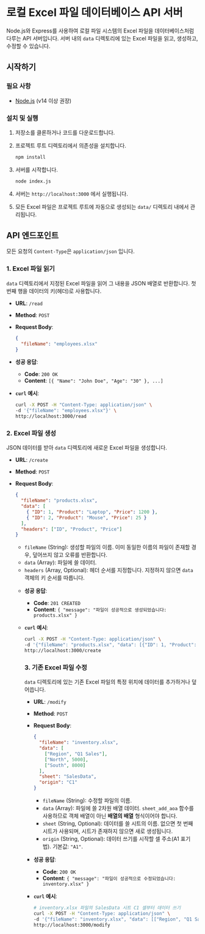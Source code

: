 # 로컬 Excel 파일 데이터베이스 API 서버

Node.js와 Express를 사용하여 로컬 파일 시스템의 Excel 파일을 데이터베이스처럼 다루는 API 서버입니다. 서버 내의 `data` 디렉토리에 있는 Excel 파일을 읽고, 생성하고, 수정할 수 있습니다.

## 시작하기

### 필요 사항

- [Node.js](https://nodejs.org/) (v14 이상 권장)

### 설치 및 실행

1. 저장소를 클론하거나 코드를 다운로드합니다.
2. 프로젝트 루트 디렉토리에서 의존성을 설치합니다.

    ```bash
    npm install
    ```

3. 서버를 시작합니다.

    ```bash
    node index.js
    ```

4. 서버는 `http://localhost:3000` 에서 실행됩니다.
5. 모든 Excel 파일은 프로젝트 루트에 자동으로 생성되는 `data/` 디렉토리 내에서 관리됩니다.

## API 엔드포인트

모든 요청의 `Content-Type`은 `application/json` 입니다.

### 1. Excel 파일 읽기

`data` 디렉토리에서 지정된 Excel 파일을 읽어 그 내용을 JSON 배열로 반환합니다. 첫 번째 행을 데이터의 키(헤더)로 사용합니다.

- **URL**: `/read`
- **Method**: `POST`
- **Request Body**:

    ```json
    {
      "fileName": "employees.xlsx"
    }
    ```

- **성공 응답**:
  - **Code**: `200 OK`
  - **Content**: `[{ "Name": "John Doe", "Age": "30" }, ...]`
- **`curl` 예시**:

    ```bash
    curl -X POST -H "Content-Type: application/json" \
    -d '{"fileName": "employees.xlsx"}' \
    http://localhost:3000/read
    ```

### 2. Excel 파일 생성

JSON 데이터를 받아 `data` 디렉토리에 새로운 Excel 파일을 생성합니다.

- **URL**: `/create`
- **Method**: `POST`
- **Request Body**:

    ```json
    {
      "fileName": "products.xlsx",
      "data": [
        { "ID": 1, "Product": "Laptop", "Price": 1200 },
        { "ID": 2, "Product": "Mouse", "Price": 25 }
      ],
      "headers": ["ID", "Product", "Price"]
    }
    ```

  - `fileName` (String): 생성할 파일의 이름. 이미 동일한 이름의 파일이 존재할 경우, 덮어쓰지 않고 오류를 반환합니다.
  - `data` (Array<Object>): 파일에 쓸 데이터.
  - `headers` (Array<String>, Optional): 헤더 순서를 지정합니다. 지정하지 않으면 `data` 객체의 키 순서를 따릅니다.

- **성공 응답**:
  - **Code**: `201 CREATED`
  - **Content**: `{ "message": "파일이 성공적으로 생성되었습니다: products.xlsx" }`
- **`curl` 예시**:

    ```bash
    curl -X POST -H "Content-Type: application/json" \
    -d '{"fileName": "products.xlsx", "data": [{"ID": 1, "Product": "Laptop"}, {"ID": 2, "Product": "Mouse"}], "headers": ["ID", "Product"]}' \
    http://localhost:3000/create
    ```

### 3. 기존 Excel 파일 수정

`data` 디렉토리에 있는 기존 Excel 파일의 특정 위치에 데이터를 추가하거나 덮어씁니다.

- **URL**: `/modify`
- **Method**: `POST`
- **Request Body**:

    ```json
    {
      "fileName": "inventory.xlsx",
      "data": [
        ["Region", "Q1 Sales"],
        ["North", 5000],
        ["South", 8000]
      ],
      "sheet": "SalesData",
      "origin": "C1"
    }
    ```

  - `fileName` (String): 수정할 파일의 이름.
  - `data` (Array<Array>): 파일에 쓸 2차원 배열 데이터. `sheet_add_aoa` 함수를 사용하므로 객체 배열이 아닌 **배열의 배열** 형식이어야 합니다.
  - `sheet` (String, Optional): 데이터를 쓸 시트의 이름. 없으면 첫 번째 시트가 사용되며, 시트가 존재하지 않으면 새로 생성됩니다.
  - `origin` (String, Optional): 데이터 쓰기를 시작할 셀 주소(A1 표기법). 기본값: `"A1"`.

- **성공 응답**:
  - **Code**: `200 OK`
  - **Content**: `{ "message": "파일이 성공적으로 수정되었습니다: inventory.xlsx" }`
- **`curl` 예시**:

    ```bash
    # inventory.xlsx 파일의 SalesData 시트 C1 셀부터 데이터 쓰기
    curl -X POST -H "Content-Type: application/json" \
    -d '{"fileName": "inventory.xlsx", "data": [["Region", "Q1 Sales"], ["North", 5000]], "sheet": "SalesData", "origin": "C1"}' \
    http://localhost:3000/modify
    ```
